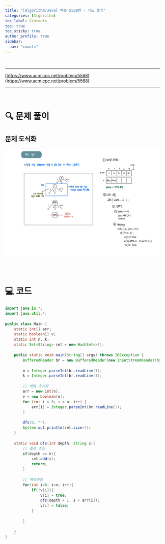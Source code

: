 ```yaml
---
title: "[Algorithm/Java] 백준 5568번 - 카드 놓기"
categories: [Algorithm]
toc_label: Contents
toc: true
toc_sticky: true
author_profile: true
sidebar:
  nav: "counts"
---
```


<br>

---

[https://www.acmicpc.net/problem/5568](https://www.acmicpc.net/problem/5568)

---

<br>

# 🔍 문제 풀이

## 문제 도식화

![assets/images/2025/5568.jpg](../../../assets/images/2025/5568.jpg)

<br><br>

# 💻 코드

```java
import java.io.*;
import java.util.*;

public class Main {
    static int[] arr;
    static boolean[] v;
    static int n, k;
    static Set<String> set = new HashSet<>();

    public static void main(String[] args) throws IOException {
        BufferedReader br = new BufferedReader(new InputStreamReader(System.in));

        n = Integer.parseInt(br.readLine());
        k = Integer.parseInt(br.readLine());

        // 배열 초기화
        arr = new int[n];
        v = new boolean[n];
        for (int i = 0; i < n; i++) {
            arr[i] = Integer.parseInt(br.readLine());
        }

        dfs(0, "");
        System.out.println(set.size());
    }

    static void dfs(int depth, String s){
        // 종료 조건
        if(depth == k){
            set.add(s);
            return;
        }

        // 백트래킹
        for(int i=0; i<n; i++){
            if(!v[i]){
                v[i] = true;
                dfs(depth + 1, s + arr[i]);
                v[i] = false;
            }

        }

    }
}
```

<br>
